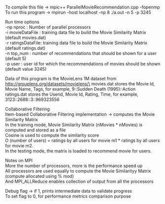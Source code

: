 To compile this file -> mpic++ ParallelMovieRecommendation.cpp -fopenmp\
To run this program -> mpirun -host localhost -np 8 ./a.out -n 5 -p 3245

Run time options\
   -np nproc : Number of parallel processors\
    -i movieDataFile : training data file to build the Movie Similarity Matrix (default movies.dat)\
    -r ratingsDataFile: training data file to build the Movie Similarity Matrix (default ratings.dat)\
    -n top_num : number of recommendations that should be shown for a user (default 5)\
    -p user   : user id for which the recommendations of movies should be shown (default value 3245)

Data of this program is the MovieLens 1M dataset from http://grouplens.org/datasets/movielens/\
    movies.dat stores the Movie Id, Movie Name, Tags, for example, 9::Sudden Death (1995)::Action\
    ratings.dat stores the Userid, Movie Id, Rating, Time, for example, 3123::2688::3::969323556

Collaborative Filtering\
    Item-based Collaborative Filtering implementation -> computes the Movie Similarity Matrix\
    In the training mode, Movie Similarity Matrix (nMovies * nMovies) is computed and stored as a file\
    Cosine is used to compute the similarity score\
    O (number of users) = ratings by all users for movie m1 * ratings by all users for movie m2.\
    In the testing mode, the matrix is loaded to recommend movie for users.

Notes on MPI\
   More the number of processors, more is the performance speed up\
    All processors are used equally to compute the Movie Similarityy Matrix (compute allocated using % mod)\
    And MPI_ALLReduce enables collection of output from all the processors

Debug flag -> if 1, prints intermediate data to validate progress\
    To set flag to 0, for performance metrics comparison purpose